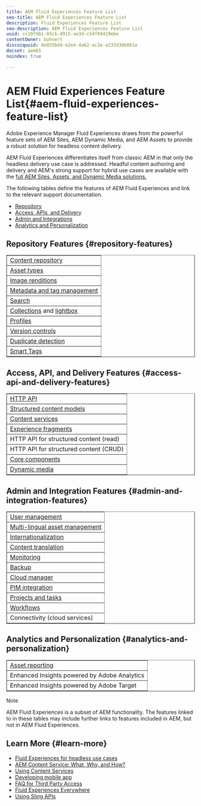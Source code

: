 ```yaml
---
title: AEM Fluid Experiences Feature List
seo-title: AEM Fluid Experiences Feature List
description: Fluid Experiences Feature List
seo-description: AEM Fluid Experiences Feature List
uuid: cc10f9b1-03cb-4915-ae3d-c54f69419ebe
contentOwner: bohnert
discoiquuid: 8e035bd4-e2e4-4a62-ac1e-a233d30b661e
docset: aem65
noindex: true

---
```


# AEM Fluid Experiences Feature List{#aem-fluid-experiences-feature-list}

Adobe Experience Manager Fluid Experiences draws from the powerful feature sets of AEM Sites, AEM Dynamic Media, and AEM Assets to provide a robust solution for headless content delivery.

AEM Fluid Experiences differentiates itself from classic AEM in that only the headless delivery use case is addressed. Headful content authoring and delivery and AEM's strong support for hybrid use cases are available with the [full AEM Sites, Assets, and Dynamic Media solutions.](https://helpx.adobe.com/support/experience-manager/6-5.html)

The following tables define the features of AEM Fluid Experiences and link to the relevant support documentation.

* [Repository](../../sites/fluid-experiences/feature-list.md#repository-features)
* [Access, APIs, and Delivery](../../sites/fluid-experiences/feature-list.md#access-api-and-delivery-features)
* [Admin and Integrations](../../sites/fluid-experiences/feature-list.md#admin-and-integration-features)
* [Analytics and Personalization](../../sites/fluid-experiences/feature-list.md#analytics-and-personalization)

## Repository Features {#repository-features}

<table border="1" cellpadding="1" cellspacing="0" width="100%"> 
 <tbody>
  <tr>
   <td><a href="https://helpx.adobe.com/experience-manager/6-5/assets/using/managing-assets-touch-ui.html">Content repository</a></td> 
  </tr>
  <tr>
   <td><a href="https://helpx.adobe.com/experience-manager/6-5/assets/using/assets-formats.html">Asset types</a></td> 
  </tr>
  <tr>
   <td><a href="https://helpx.adobe.com/experience-manager/6-5/assets/using/image-presets.html">Image renditions</a></td> 
  </tr>
  <tr>
   <td><a href="https://helpx.adobe.com/experience-manager/6-5/assets/using/metadata.html">Metadata and tag management</a><br /> </td> 
  </tr>
  <tr>
   <td><a href="https://helpx.adobe.com/experience-manager/6-5/assets/using/managing-assets-touch-ui.html">Search</a></td> 
  </tr>
  <tr>
   <td><a href="https://helpx.adobe.com/experience-manager/6-5/assets/using/managing-collections-touch-ui.html">Collections</a> and <a href="https://helpx.adobe.com/experience-manager/6-5/assets/using/touch-ui-light-box.html">lightbox</a><br /> </td> 
  </tr>
  <tr>
   <td><a href="https://helpx.adobe.com/experience-manager/6-5/assets/using/processing-profiles.html">Profiles</a></td> 
  </tr>
  <tr>
   <td><a href="https://helpx.adobe.com/experience-manager/6-5/assets/using/managing-assets-touch-ui.html">Version controls</a><br /> </td> 
  </tr>
  <tr>
   <td><a href="https://helpx.adobe.com/experience-manager/6-5/assets/using/duplicate-detection.html">Duplicate detection</a></td> 
  </tr>
  <tr>
   <td><a href="https://helpx.adobe.com/experience-manager/6-5/assets/using/enhanced-smart-tags.html ">Smart Tags</a><br /> </td> 
  </tr>
 </tbody>
</table>

## Access, API, and Delivery Features {#access-api-and-delivery-features}

<table border="1" cellpadding="1" cellspacing="0" width="100%"> 
 <tbody>
  <tr>
   <td><a href="https://helpx.adobe.com/experience-manager/6-5/assets/using/mac-api-assets.html">HTTP API</a></td> 
  </tr>
  <tr>
   <td><a href="https://helpx.adobe.com/experience-manager/6-5/assets/using/content-fragments.html">Structured content models</a></td> 
  </tr>
  <tr>
   <td><a href="https://helpx.adobe.com/experience-manager/kt/sites/using/content-services-tutorial-use.html">Content services</a><br /> </td> 
  </tr>
  <tr>
   <td><a href="https://helpx.adobe.com/experience-manager/6-5/sites/authoring/using/experience-fragments.html">Experience fragments</a></td> 
  </tr>
  <tr>
   <td>HTTP API for structured content (read)<br /> </td> 
  </tr>
  <tr>
   <td>HTTP API for structured content (CRUD)<br /> </td> 
  </tr>
  <tr>
   <td><a href="https://docs.adobe.com/content/help/en/experience-manager-core-components/using/introduction.html">Core components</a></td> 
  </tr>
  <tr>
   <td><a href="https://helpx.adobe.com/experience-manager/6-5/assets/using/dynamic-media.html">Dynamic media</a></td> 
  </tr>
 </tbody>
</table>

## Admin and Integration Features {#admin-and-integration-features}

<table border="1" cellpadding="1" cellspacing="0" width="100%"> 
 <tbody>
  <tr>
   <td><a href="https://helpx.adobe.com/experience-manager/6-5/sites/administering/using/user-group-ac-admin.html">User management</a></td> 
  </tr>
  <tr>
   <td><a href="https://helpx.adobe.com/experience-manager/6-5/assets/using/multilingual-assets.html">Multi-lingual asset management</a><br /> </td> 
  </tr>
  <tr>
   <td><a href="https://helpx.adobe.com/experience-manager/6-5/sites/developing/using/i18n.html">Internationalization</a></td> 
  </tr>
  <tr>
   <td><a href="https://helpx.adobe.com/experience-manager/6-5/sites/administering/using/translation.html">Content translation</a></td> 
  </tr>
  <tr>
   <td><a href="https://helpx.adobe.com/experience-manager/6-5/sites/deploying/using/monitoring-and-maintaining.html">Monitoring</a></td> 
  </tr>
  <tr>
   <td><a href="https://helpx.adobe.com/experience-manager/6-5/sites/administering/using/backup-and-restore.html">Backup</a></td> 
  </tr>
  <tr>
   <td><a href="https://docs.adobe.com/content/help/en/experience-manager-cloud-manager/using/introduction-to-cloud-manager.html">Cloud manager</a><br /> </td> 
  </tr>
  <tr>
   <td><a href="https://helpx.adobe.com/experience-manager/6-5/sites/authoring/using/managing-product-information.html">PIM integration</a></td> 
  </tr>
  <tr>
   <td><a href="https://helpx.adobe.com/experience-manager/6-5/sites/authoring/using/projects.html">Projects and tasks</a><br /> </td> 
  </tr>
  <tr>
   <td><a href="https://helpx.adobe.com/experience-manager/6-5/sites/administering/using/workflows-starting.html">Workflows</a></td> 
  </tr>
  <tr>
   <td>Connectivity (cloud services)</td> 
  </tr>
 </tbody>
</table>

## Analytics and Personalization {#analytics-and-personalization}

<table border="1" cellpadding="1" cellspacing="0" width="100%"> 
 <tbody>
  <tr>
   <td><a href="https://helpx.adobe.com/experience-manager/6-5/assets/using/asset-reports.html">Asset reporting</a><br /> </td> 
  </tr>
  <tr>
   <td>Enhanced Insights powered by Adobe Analytics</td> 
  </tr>
  <tr>
   <td>Enhanced Insights powered by Adobe Target</td> 
  </tr>
 </tbody>
</table>

>[!NOTE]
>
>AEM Fluid Experiences is a subset of AEM functionality. The features linked to in these tables may include further links to features included in AEM, but not in AEM Fluid Experiences.

## Learn More {#learn-more}

* [Fluid Experiences for headless use cases](https://helpx.adobe.com/experience-manager/kt/eseminars/gems/aem-headless-usecases.html)
* [AEM Content Service: What, Why, and How?](https://helpx.adobe.com/experience-manager/kt/eseminars/ask-the-expert/aem-content-services.html)
* [Using Content Services](https://helpx.adobe.com/experience-manager/kt/sites/using/structured-fragments-content-services-feature-video-use.html)
* [Developing mobile app](https://helpx.adobe.com/uk/experience-manager/6-4/mobile/using/developing-content-services.html)
* [FAQ for Third Party Access](https://helpx.adobe.com/experience-manager/kt/sites/using/content-services-tutorial-use/part7.html)
* [Fluid Experiences Everywhere](https://helpx.adobe.com/experience-manager/using/using-sling-apis.html)
* [Using Sling APIs](https://helpx.adobe.com/experience-manager/using/using-sling-apis.html)

